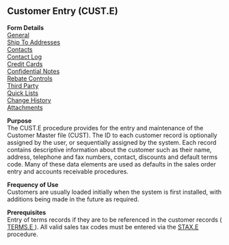 ##  Customer Entry (CUST.E)

<PageHeader />

**Form Details**  
[ General ](CUST-E-1/README.md)   
[ Ship To Addresses ](CUST-E-2/README.md)   
[ Contacts ](CUST-E-3/README.md)   
[ Contact Log ](CUST-E-4/README.md)   
[ Credit Cards ](CUST-E-5/README.md)   
[ Confidential Notes ](CUST-E-6/README.md)   
[ Rebate Controls ](CUST-E-7/README.md)   
[ Third Party ](CUST-E-8/README.md)   
[ Quick Lists ](CUST-E-9/README.md)   
[ Change History ](CUST-E-10/README.md)   
[ Attachments ](CUST-E-11/README.md)   

**Purpose**  
The CUST.E procedure provides for the entry and maintenance of the Customer
Master file (CUST). The ID to each customer record is optionally assigned by
the user, or sequentially assigned by the system. Each record contains
descriptive information about the customer such as their name, address,
telephone and fax numbers, contact, discounts and default terms code. Many of
these data elements are used as defaults in the sales order entry and accounts
receivable procedures.

**Frequency of Use**  
Customers are usually loaded initially when the system is first installed,
with additions being made in the future as required.

**Prerequisites**  
Entry of terms records if they are to be referenced in the customer records ( [ TERMS.E ](../../../AP-OVERVIEW/AP-ENTRY/TERMS-E/README.md) ). All valid sales tax codes must be entered via the [ STAX.E ](../STAX-E/README.md) procedure. 

<badge text= "Version 8.10.57" vertical="middle" />

<PageFooter />